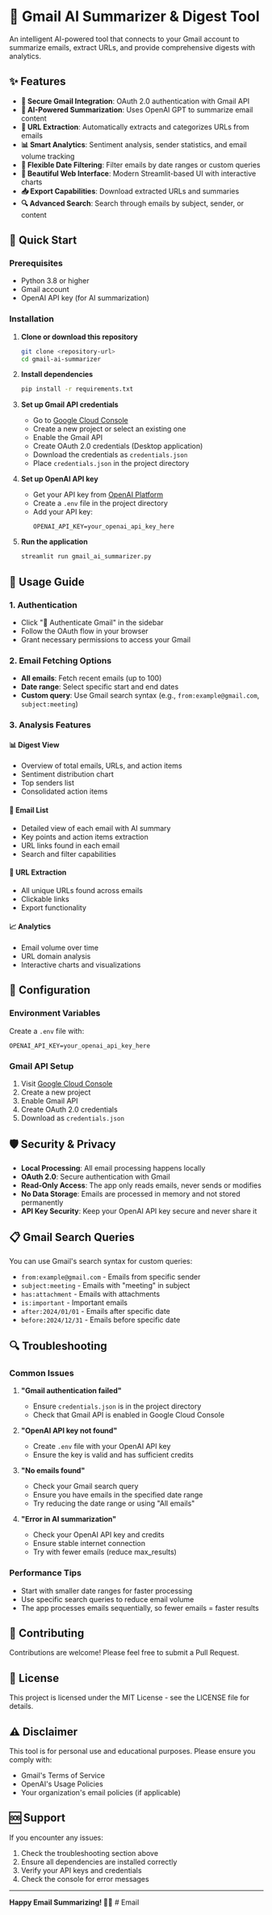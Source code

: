 # 📧 Gmail AI Summarizer & Digest Tool

An intelligent AI-powered tool that connects to your Gmail account to summarize emails, extract URLs, and provide comprehensive digests with analytics.

## ✨ Features

- **🔐 Secure Gmail Integration**: OAuth 2.0 authentication with Gmail API
- **🤖 AI-Powered Summarization**: Uses OpenAI GPT to summarize email content
- **🔗 URL Extraction**: Automatically extracts and categorizes URLs from emails
- **📊 Smart Analytics**: Sentiment analysis, sender statistics, and email volume tracking
- **📅 Flexible Date Filtering**: Filter emails by date ranges or custom queries
- **📱 Beautiful Web Interface**: Modern Streamlit-based UI with interactive charts
- **📥 Export Capabilities**: Download extracted URLs and summaries
- **🔍 Advanced Search**: Search through emails by subject, sender, or content

## 🚀 Quick Start

### Prerequisites

- Python 3.8 or higher
- Gmail account
- OpenAI API key (for AI summarization)

### Installation

1. **Clone or download this repository**
   ```bash
   git clone <repository-url>
   cd gmail-ai-summarizer
   ```

2. **Install dependencies**
   ```bash
   pip install -r requirements.txt
   ```

3. **Set up Gmail API credentials**
   - Go to [Google Cloud Console](https://console.cloud.google.com/)
   - Create a new project or select an existing one
   - Enable the Gmail API
   - Create OAuth 2.0 credentials (Desktop application)
   - Download the credentials as `credentials.json`
   - Place `credentials.json` in the project directory

4. **Set up OpenAI API key**
   - Get your API key from [OpenAI Platform](https://platform.openai.com/api-keys)
   - Create a `.env` file in the project directory
   - Add your API key:
     ```
     OPENAI_API_KEY=your_openai_api_key_here
     ```

5. **Run the application**
   ```bash
   streamlit run gmail_ai_summarizer.py
   ```

## 📖 Usage Guide

### 1. Authentication
- Click "🔐 Authenticate Gmail" in the sidebar
- Follow the OAuth flow in your browser
- Grant necessary permissions to access your Gmail

### 2. Email Fetching Options
- **All emails**: Fetch recent emails (up to 100)
- **Date range**: Select specific start and end dates
- **Custom query**: Use Gmail search syntax (e.g., `from:example@gmail.com`, `subject:meeting`)

### 3. Analysis Features

#### 📊 Digest View
- Overview of total emails, URLs, and action items
- Sentiment distribution chart
- Top senders list
- Consolidated action items

#### 📧 Email List
- Detailed view of each email with AI summary
- Key points and action items extraction
- URL links found in each email
- Search and filter capabilities

#### 🔗 URL Extraction
- All unique URLs found across emails
- Clickable links
- Export functionality

#### 📈 Analytics
- Email volume over time
- URL domain analysis
- Interactive charts and visualizations

## 🔧 Configuration

### Environment Variables
Create a `.env` file with:
```
OPENAI_API_KEY=your_openai_api_key_here
```

### Gmail API Setup
1. Visit [Google Cloud Console](https://console.cloud.google.com/)
2. Create a new project
3. Enable Gmail API
4. Create OAuth 2.0 credentials
5. Download as `credentials.json`

## 🛡️ Security & Privacy

- **Local Processing**: All email processing happens locally
- **OAuth 2.0**: Secure authentication with Gmail
- **Read-Only Access**: The app only reads emails, never sends or modifies
- **No Data Storage**: Emails are processed in memory and not stored permanently
- **API Key Security**: Keep your OpenAI API key secure and never share it

## 📋 Gmail Search Queries

You can use Gmail's search syntax for custom queries:

- `from:example@gmail.com` - Emails from specific sender
- `subject:meeting` - Emails with "meeting" in subject
- `has:attachment` - Emails with attachments
- `is:important` - Important emails
- `after:2024/01/01` - Emails after specific date
- `before:2024/12/31` - Emails before specific date

## 🔍 Troubleshooting

### Common Issues

1. **"Gmail authentication failed"**
   - Ensure `credentials.json` is in the project directory
   - Check that Gmail API is enabled in Google Cloud Console

2. **"OpenAI API key not found"**
   - Create `.env` file with your OpenAI API key
   - Ensure the key is valid and has sufficient credits

3. **"No emails found"**
   - Check your Gmail search query
   - Ensure you have emails in the specified date range
   - Try reducing the date range or using "All emails"

4. **"Error in AI summarization"**
   - Check your OpenAI API key and credits
   - Ensure stable internet connection
   - Try with fewer emails (reduce max_results)

### Performance Tips

- Start with smaller date ranges for faster processing
- Use specific search queries to reduce email volume
- The app processes emails sequentially, so fewer emails = faster results

## 🤝 Contributing

Contributions are welcome! Please feel free to submit a Pull Request.

## 📄 License

This project is licensed under the MIT License - see the LICENSE file for details.

## ⚠️ Disclaimer

This tool is for personal use and educational purposes. Please ensure you comply with:
- Gmail's Terms of Service
- OpenAI's Usage Policies
- Your organization's email policies (if applicable)

## 🆘 Support

If you encounter any issues:
1. Check the troubleshooting section above
2. Ensure all dependencies are installed correctly
3. Verify your API keys and credentials
4. Check the console for error messages

---

**Happy Email Summarizing! 📧✨** #   E m a i l  
 